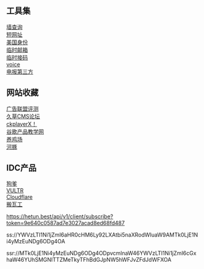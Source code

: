 ## 工具集
[墙查询](https://www.cq5999.com/)  
[短网址](http://dwz.wailian.work/)  
[美国身份](http://haoweichi.com/)  
[临时邮箱](https://t.odmail.cn/)  
[临时接码](https://www.becmd.com/)  
[voice](https://voice.google.com/u/0/messages)  
[电报第三方](https://bettergram.io/)  


## 网站收藏
[广告联盟评测](http://www.lianmeng.la/)  
[久草CMS论坛](https://bbs.9ccms.net/)  
[ckplayerX！](https://www.51ckx.com/)  
[谷歌产品教学网](http://googlegv.cn/)  
[养鸡场](https://github.com/keke270/yangjichangfabuye/blob/master/README.md)  
[河豚](http://zhiliao.icu/#/login)  

## IDC产品
[狗爹](https://sg.godaddy.com/)    
[VULTR](https://my.vultr.com/)  
[Cloudflare](https://www.cloudflare.com/)  
[搬瓦工](https://bandwagonhost.com/)  

https://hetun.best/api/v1/client/subscribe?token=9e640c0587ad7e3027acad8ed68fd487

ss://YWVzLTI1Ni1jZmI6aHR0cHM6Ly92LXAtbi5naXRodWIuaW9AMTk0LjE1Ni4yMzEuNDg6ODg4OA

ssr://MTk0LjE1Ni4yMzEuNDg6ODg4ODpvcmlnaW46YWVzLTI1Ni1jZmI6cGxhaW46YUhSMGNITTZMeTkyTFhBdGJpNW5hWFJvZFdJdWFXOA
